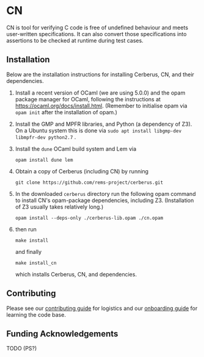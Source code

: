 # CN

CN is tool for verifying C code is free of undefined behaviour and meets
user-written specifications. It can also convert those specifications into
assertions to be checked at runtime during test cases.

## Installation

Below are the installation instructions for installing Cerberus, CN,
and their dependencies.


1. Install a recent version of OCaml (we are using 5.0.0) and the opam
package manager for OCaml, following the instructions at
<https://ocaml.org/docs/install.html>. (Remember to initialise opam
via `opam init` after the installation of opam.)

2. Install the GMP and MPFR libraries, and Python (a dependency of
   Z3). On a Ubuntu system this is done via `sudo apt install libgmp-dev libmpfr-dev python2.7` .

3. Install the `dune` OCaml build system and Lem via

    ```
    opam install dune lem
    ```

4. Obtain a copy of Cerberus (including CN) by running

    ```
    git clone https://github.com/rems-project/cerberus.git
    ```

5. In the downloaded `cerberus` directory run the following opam
   command to install CN's opam-package dependencies, including
   Z3. (Installation of Z3 usually takes relatively long.)

    ```
    opam install --deps-only ./cerberus-lib.opam ./cn.opam
    ```

6. then run

   ```
   make install
   ```

   and finally

   ```
   make install_cn
   ```

   which installs Cerberus, CN, and dependencies.

## Contributing

Please see our [contributing
guide](https://github.com/rems-project/cerberus/blob/master/backend/cn/CONTRIBUTING.md)
for logistics and our [onboarding
guide](https://github.com/rems-project/cerberus/blob/master/backend/cn/ONBOARDING.md)
for learning the code base.

## Funding Acknowledgements

TODO (PS?)
